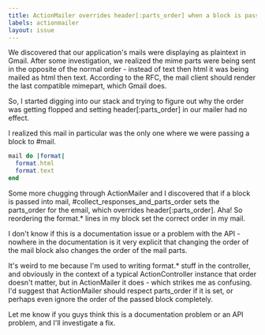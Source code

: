 ```yaml
---
title: ActionMailer overrides header[:parts_order] when a block is passed to #mail
labels: actionmailer
layout: issue
---
```


We discovered that our application's mails were displaying as plaintext in Gmail. After some investigation, we realized the mime parts were being sent in the opposite of the normal order - instead of text then html it was being mailed as html then text. According to the RFC, the mail client should render the last compatible mimepart, which Gmail does.

So, I started digging into our stack and trying to figure out why the order was getting flopped and setting header[:parts_order] in our mailer had no effect. 

I realized this mail in particular was the only one where we were passing a block to #mail.

``` ruby
mail do |format|
  format.html
  format.text 
end
```

Some more chugging through ActionMailer and I discovered that if a block is passed into mail, #collect_responses_and_parts_order sets the parts_order for the email, which overrides header[:parts_order]. Aha! So reordering the format.\* lines in my block set the correct order in my mail.

I don't know if this is a documentation issue or a problem with the API - nowhere in the documentation is it very explicit that changing the order of the mail block also changes the order of the mail parts. 

It's weird to me because I'm used to writing format.\* stuff in the controller, and obviously in the context of a typical ActionController instance that order doesn't matter, but in ActionMailer it does - which strikes me as confusing. I'd suggest that ActionMailer should respect parts_order if it is set, or perhaps even ignore the order of the passed block completely.

Let me know if you guys think this is a documentation problem or an API problem, and I'll investigate a fix.

